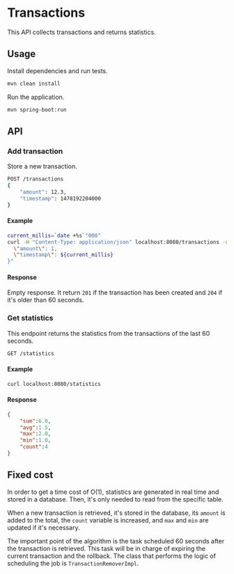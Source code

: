 # Transactions
This API collects transactions and returns statistics.

## Usage

Install dependencies and run tests.
```bash
mvn clean install
```

Run the application.
```bash
mvn spring-boot:run
```

## API

### Add transaction

Store a new transaction.

```bash
POST /transactions
{
	"amount": 12.3,
	"timestamp": 1478192204000
}
```

#### Example

```bash
current_millis=`date +%s`"000"
curl -H "Content-Type: application/json" localhost:8080/transactions -d "{
  \"amount\": 1,
  \"timestamp\": ${current_millis}
}"
```

#### Response

Empty response. It return `201` if the transaction has been created and `204` if it's older than 60 seconds.

### Get statistics

This endpoint returns the statistics from the transactions of the last 60 seconds.

```bash
GET /statistics
```

#### Example

```bash
curl localhost:8080/statistics
```

#### Response

```json
{
	"sum":6.0,
	"avg":1.5,
	"max":2.0,
	"min":1.0,
	"count":4
}
```

## Fixed cost

In order to get a time cost of O(1), statistics are generated in real time and stored in a database. Then, it's only needed to read from the specific table.

When a new transaction is retrieved, it's stored in the database, its `amount` is added to the total, the `count` variable is increased, and `max` and `min` are updated if it's necessary.

The important point of the algorithm is the task scheduled 60 seconds after the transaction is retrieved. This task will be in charge of expiring the current transaction and the rollback. The class that performs the logic of scheduling the job is `TransactionRemoverImpl`.
